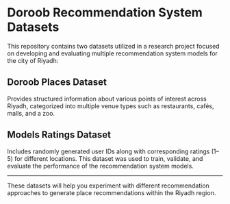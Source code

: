 # Doroob Recommendation System Datasets

This repository contains two datasets utilized in a research project focused on developing and evaluating multiple recommendation system models for the city of Riyadh:

## Doroob Places Dataset
Provides structured information about various points of interest across Riyadh, categorized into multiple venue types such as restaurants, cafés, malls, and a zoo.

## Models Ratings Dataset
Includes randomly generated user IDs along with corresponding ratings (1–5) for different locations. This dataset was used to train, validate, and evaluate the performance of the recommendation system models.

---

These datasets will help you experiment with different recommendation approaches to generate place recommendations within the Riyadh region.
